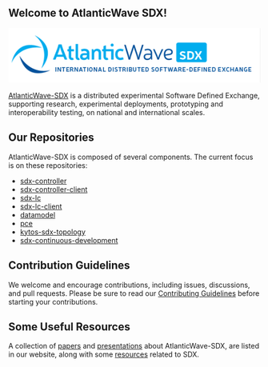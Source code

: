 ## Welcome to AtlanticWave SDX!

![AtlanticWave-SDX logo](/images/AtlanticWave.png)

[AtlanticWave-SDX][aw-sdx] is a distributed experimental Software Defined
Exchange, supporting research, experimental deployments, prototyping
and interoperability testing, on national and international scales.

## Our Repositories

AtlanticWave-SDX is composed of several components. The current focus
is on these repositories:

 * [sdx-controller][sdx-controller]
 * [sdx-controller-client][sdx-controller-client]
 * [sdx-lc][sdx-lc]
 * [sdx-lc-client][sdx-lc-client]
 * [datamodel][datamodel]
 * [pce][pce]
 * [kytos-sdx-topology][kytos-sdx-topology]
 * [sdx-continuous-development][sdx-continuous-development]

## Contribution Guidelines

We welcome and encourage contributions, including issues, discussions,
and pull requests.  Please be sure to read our [Contributing
Guidelines](/profile/CONTRIBUTING.md) before starting your
contributions.

## Some Useful Resources

A collection of [papers][papers] and [presentations][presentations]
about AtlanticWave-SDX, are listed in our website, along with some
[resources][resources] related to SDX.

<!-- References -->

[aw-sdx]: https://www.atlanticwave-sdx.net/ (AtlanticWave-SDX Website)
[papers]: https://www.atlanticwave-sdx.net/?page_id=267
[presentations]: https://www.atlanticwave-sdx.net/?page_id=309
[resources]: https://www.atlanticwave-sdx.net/?page_id=369

[sdx-controller]: https://github.com/atlanticwave-sdx/sdx-controller
[sdx-controller-client]: https://github.com/atlanticwave-sdx/sdx-controller-client
[sdx-lc]: https://github.com/atlanticwave-sdx/sdx-lc
[sdx-lc-client]: https://github.com/atlanticwave-sdx/sdx-lc-client
[datamodel]: https://github.com/atlanticwave-sdx/datamodel
[pce]: https://github.com/atlanticwave-sdx/pce
[kytos-sdx-topology]: https://github.com/atlanticwave-sdx/kytos-sdx-topology
[sdx-continuous-development]: https://github.com/atlanticwave-sdx/sdx-continuous-development

<!--

## Contacting Us

TODO: List project contacts and/or communication channels.

## Security

TODO: How to report any security issues?

-->
